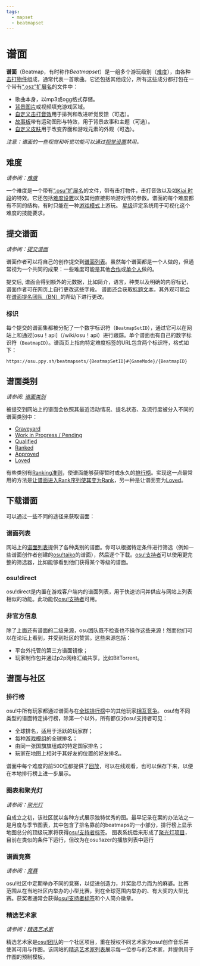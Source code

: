 ```yaml
---
tags:
  - mapset
  - beatmapset
---
```


# 谱面

**谱面**（Beatmap，有时称作*Beatmapset*）是一组多个游玩级别（[难度](/wiki/Beatmap/Difficulty)），由各种[击打物件](/wiki/Hit_object)组成，通常代表一首歌曲。它还包括其他成分，所有这些成分都打包在一个带有[“.osz”扩展名](/wiki/Client/File_formats/Osz_(file_format))的文件中：

- 歌曲本身，以mp3或ogg格式存储。
- [背景图片](/wiki/Beatmap/Background)或视频填充游戏区域。
- [自定义击打音效](/wiki/Beatmapping/Hitsound)用于排列和改进听觉反馈（可选）。
- [故事板](/wiki/Storyboard)带有运动图形与特效，用于背景故事和主题（可选）。
- [自定义皮肤](/wiki/Skinning)用于改变界面和游戏元素的外观（可选）。

*注意：谱面的一些视觉和听觉功能可以通过[视觉设置](/wiki/Client/Interface/Visual_settings)禁用。*

## 难度

*请参阅：[难度](/wiki/Beatmap/Difficulty)*

一个难度是一个带有[“.osu”扩展名](/wiki/Client/File_formats/Osu_(file_format))的文件，带有击打物件，击打音效以及如[Kiai 时段](/wiki/Gameplay/Kiai_time)的特效。它还包括[难度设置](/wiki/Client/Beatmap_editor/Song_Setup#difficulty)以及其他直接影响游戏性的参数。谱面的每个难度都有不同的结构，有时只能在一种[游戏模式](/wiki/Game_mode)上游玩。 [星级](/wiki/Beatmapping/Star_rating)评定系统用于可视化这个难度的技能要求。

## 提交谱面

*请参阅：[提交谱面](/wiki/Submission)*

谱面作者可以将自己的创作提交到[谱面列表](https://osu.ppy.sh/beatmapsets)。虽然每个谱面都是一个人做的，但通常视为一个共同的成果：一些难度可能是其他[合作](/wiki/Beatmap/Beatmap_collaborations)或[单个人](/wiki/Beatmap/Guest_difficulty)做的。

提交后, 谱面会得到额外的元数据，比如简介，语言，种类以及明确的内容标记，谱面作者可在网页上自行更改这些字段。 谱面还会获取[标题文本](/wiki/Beatmap/Title_text)，其外观可能会在[谱面提名团队（BN）](/wiki/People/The_Team/Nomination_Assessment_Team)的帮助下进行更改。

### 标识

每个提交的谱面集都被分配了一个数字标识符（`BeatmapSetID`），通过它可以在网站上和通过[osu！api]（/wiki/osu！api）进行跟踪。单个谱面也有自己的数字标识符（`BeatmapID`）。谱面页上指向特定难度标签的URL包含两个标识符，格式如下：
```
https://osu.ppy.sh/beatmapsets/{BeatmapSetID}#{GameMode}/{BeatmapID}
```

## 谱面类别

*请参阅: [谱面类别](Category)*

被提交到网站上的谱面会依照其最近活动情况、提名状态、及流行度被分入不同的谱面类别中：

- [Graveyard](Category#graveyard)
- [Work in Progress / Pending](Category#work-in-progress-and-pending)
- [Qualified](Category#qualified)
- [Ranked](Category#ranked)
- [Approved](Category#approved)
- [Loved](Category#loved)

有些类别有[Ranking准则](/wiki/Ranking_Criteria)，使谱面能够获得暂时或永久的[排行榜](#leaderboards)。实现这一点最常用的方法是[让谱面进入Rank序列使其变为Rank](/wiki/Beatmap_ranking_procedure)，另一种是让谱面变为[Loved](Category#loved)。

## 下载谱面

可以通过一些不同的途径来获取谱面：

### 谱面列表

网站上的[谱面列表](https://osu.ppy.sh/beatmapsets)提供了各种类别的谱面。你可以根据特定条件进行筛选（例如一些谱面创作者创建的[osu!taiko](/wiki/Game_mode/osu!taiko)的谱面），然后逐个下载。[osu!支持者](/wiki/osu!supporter)可以使用更完整的筛选器，比如能够看到他们获得某个等级的谱面。

### osu!direct

osu!direct是内置在游戏客户端内的谱面列表，用于快速访问并供应与网站上列表相似的功能。此功能仅[osu!支持者](/wiki/osu!supporter)可用。

### 非官方信息

除了上面还有谱面的二级来源，osu团队既不检查也不操作这些来源！然而他们可以在论坛上看到，并受到社区的赞赏。这些来源包括：

- 平台外托管的第三方谱面镜像；
- 玩家制作包并通过p2p网络汇编共享，比如BitTorrent。

## 谱面与社区

### 排行榜

osu!中所有玩家都通过谱面与在[全球排行榜](/wiki/Performance_points)中的其他玩家[相互竞争](/wiki/Ranking)。 osu!有不同类型的谱面特定排行榜，除第一个以外，所有都仅对osu!支持者可见：

- 全球排名，适用于活跃的玩家群；
- 每种[游戏模组](/wiki/Game_modifier)的全球排名；
- 由同一张国旗旗组成的特定国家排名；
- 玩家在地图上相对于其好友的位置的好友排名。

谱面中每个难度的前500位都提供了[回放](/wiki/Gameplay/Replay)，可以在线观看，也可以保存下来，以便在本地排行榜上进一步展示。

### 图表和聚光灯

*请参阅：[聚光灯](/wiki/Beatmap_Spotlights)*

自成立之初，该社区就以各种方式展示独特优秀的图。最早记录在案的办法法之一是月度与季节图表，其中包含了排名靠前的beatmaps的一小部分，排行榜上显示地图总分的顶级玩家将获得[osu!支持者标签](/wiki/osu!supporter)。
图表系统后来形成了[聚光灯项目](/wiki/Beatmap_Spotlights)，目前在类似的条件下运行，但改为在osu!lazer的播放列表中运行

### 谱面竞赛

*请参阅：[竞赛](/wiki/Contests)*

osu!社区中定期举办不同的竞赛，以促进创造力，并奖励尽力而为的麻婆。比赛范围从在当地社区内举办的小型比赛，到在全球范围内举办的、有大奖的大型比赛。获奖者通常会获得[osu!支持者标签](/wiki/osu!supporter)和个人简介徽章。

### 精选艺术家

*请参阅：[精选艺术家](/wiki/Featured_Artists)*

精选艺术家是[osu!团队](/wiki/People/The_Team)的一个社区项目，重在授权不同艺术家为osu!创作音乐并使其可用与作图。该网站的[精选艺术家列表](https://osu.ppy.sh/beatmaps/artists)展示每一位参与的艺术家，并提供用于作图的预制模板。
